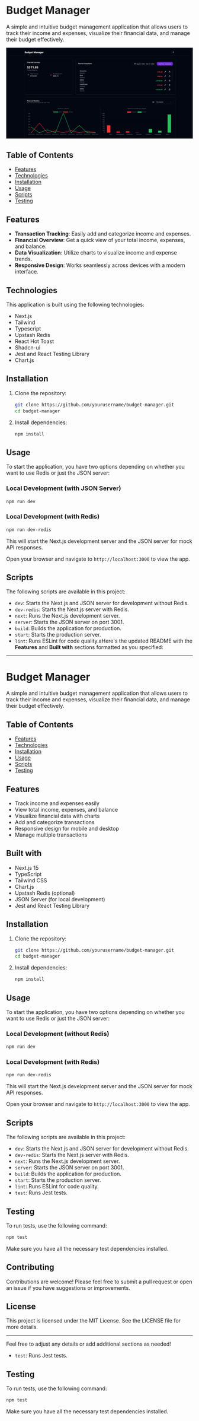 # Budget Manager

A simple and intuitive budget management application that allows users to track their income and expenses, visualize their financial data, and manage their budget effectively.

![Alt text for the image](./images/screenshot.png)

## Table of Contents

-   [Features](#features)
-   [Technologies](#technologies)
-   [Installation](#installation)
-   [Usage](#usage)
-   [Scripts](#scripts)
-   [Testing](#testing)

## Features

-   **Transaction Tracking**: Easily add and categorize income and expenses.
-   **Financial Overview**: Get a quick view of your total income, expenses, and balance.
-   **Data Visualization**: Utilize charts to visualize income and expense trends.
-   **Responsive Design**: Works seamlessly across devices with a modern interface.

## Technologies

This application is built using the following technologies:

-   Next.js
-   Tailwind
-   Typescript
-   Upstash Redis
-   React Hot Toast
-   Shadcn-ui
-   Jest and React Testing Library
-   Chart.js

## Installation

1. Clone the repository:

    ```bash
    git clone https://github.com/yourusername/budget-manager.git
    cd budget-manager
    ```

2. Install dependencies:

    ```bash
    npm install
    ```

## Usage

To start the application, you have two options depending on whether you want to use Redis or just the JSON server:

### Local Development (with JSON Server)

```bash
npm run dev
```

### Local Development (with Redis)

```bash
npm run dev-redis
```

This will start the Next.js development server and the JSON server for mock API responses.

Open your browser and navigate to `http://localhost:3000` to view the app.

## Scripts

The following scripts are available in this project:

-   `dev`: Starts the Next.js and JSON server for development without Redis.
-   `dev-redis`: Starts the Next.js server with Redis.
-   `next`: Runs the Next.js development server.
-   `server`: Starts the JSON server on port 3001.
-   `build`: Builds the application for production.
-   `start`: Starts the production server.
-   `lint`: Runs ESLint for code quality.aHere's the updated README with the **Features** and **Built with** sections formatted as you specified:

---

# Budget Manager

A simple and intuitive budget management application that allows users to track their income and expenses, visualize their financial data, and manage their budget effectively.

## Table of Contents

-   [Features](#features)
-   [Technologies](#technologies)
-   [Installation](#installation)
-   [Usage](#usage)
-   [Scripts](#scripts)
-   [Testing](#testing)

## Features

-   Track income and expenses easily
-   View total income, expenses, and balance
-   Visualize financial data with charts
-   Add and categorize transactions
-   Responsive design for mobile and desktop
-   Manage multiple transactions

## Built with

-   Next.js 15
-   TypeScript
-   Tailwind CSS
-   Chart.js
-   Upstash Redis (optional)
-   JSON Server (for local development)
-   Jest and React Testing Library

## Installation

1. Clone the repository:

    ```bash
    git clone https://github.com/yourusername/budget-manager.git
    cd budget-manager
    ```

2. Install dependencies:

    ```bash
    npm install
    ```

## Usage

To start the application, you have two options depending on whether you want to use Redis or just the JSON server:

### Local Development (without Redis)

```bash
npm run dev
```

### Local Development (with Redis)

```bash
npm run dev-redis
```

This will start the Next.js development server and the JSON server for mock API responses.

Open your browser and navigate to `http://localhost:3000` to view the app.

## Scripts

The following scripts are available in this project:

-   `dev`: Starts the Next.js and JSON server for development without Redis.
-   `dev-redis`: Starts the Next.js server with Redis.
-   `next`: Runs the Next.js development server.
-   `server`: Starts the JSON server on port 3001.
-   `build`: Builds the application for production.
-   `start`: Starts the production server.
-   `lint`: Runs ESLint for code quality.
-   `test`: Runs Jest tests.

## Testing

To run tests, use the following command:

```bash
npm test
```

Make sure you have all the necessary test dependencies installed.

## Contributing

Contributions are welcome! Please feel free to submit a pull request or open an issue if you have suggestions or improvements.

## License

This project is licensed under the MIT License. See the LICENSE file for more details.

---

Feel free to adjust any details or add additional sections as needed!

-   `test`: Runs Jest tests.

## Testing

To run tests, use the following command:

```bash
npm test
```

Make sure you have all the necessary test dependencies installed.

